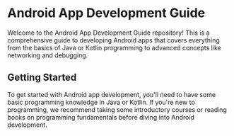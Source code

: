 # Android App Development Guide
Welcome to the Android App Development Guide repository! This is a comprehensive guide to developing Android apps that covers everything from the basics of Java or Kotlin programming to advanced concepts like networking and debugging.

## Getting Started
To get started with Android app development, you'll need to have some basic programming knowledge in Java or Kotlin. If you're new to programming, we recommend taking some introductory courses or reading books on programming fundamentals before diving into Android development.
